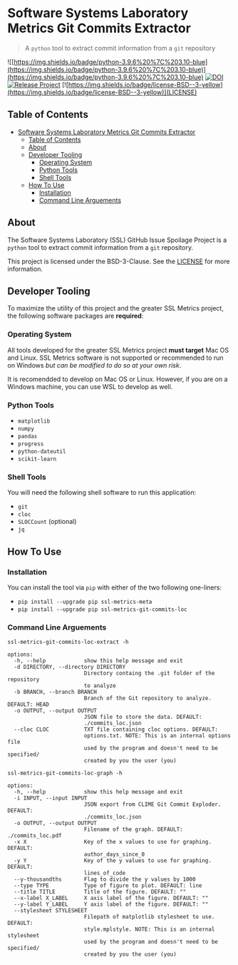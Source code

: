 # Software Systems Laboratory Metrics Git Commits Extractor

> A `python` tool to extract commit information from a `git` repository

![[https://img.shields.io/badge/python-3.9.6%20%7C%203.10-blue](https://img.shields.io/badge/python-3.9.6%20%7C%203.10-blue)](https://img.shields.io/badge/python-3.9.6%20%7C%203.10-blue)
[![DOI](https://zenodo.org/badge/374020358.svg)](https://zenodo.org/badge/latestdoi/374020358)
[![Release Project](https://github.com/SoftwareSystemsLaboratory/ssl-metrics-git-commits-loc/actions/workflows/release.yml/badge.svg?branch=main)](https://github.com/SoftwareSystemsLaboratory/ssl-metrics-git-commits-loc/actions/workflows/release.yml)
[![https://img.shields.io/badge/license-BSD--3-yellow](https://img.shields.io/badge/license-BSD--3-yellow)](LICENSE)

## Table of Contents

- [Software Systems Laboratory Metrics Git Commits Extractor](#software-systems-laboratory-metrics-git-commits-extractor)
  - [Table of Contents](#table-of-contents)
  - [About](#about)
  - [Developer Tooling](#developer-tooling)
    - [Operating System](#operating-system)
    - [Python Tools](#python-tools)
    - [Shell Tools](#shell-tools)
  - [How To Use](#how-to-use)
    - [Installation](#installation)
    - [Command Line Arguements](#command-line-arguements)

## About

The Software Systems Laboratory (SSL) GitHub Issue Spoilage Project is a `python` tool to extract commit information from a `git` repository.

This project is licensed under the BSD-3-Clause. See the [LICENSE](LICENSE) for more information.

## Developer Tooling

To maximize the utility of this project and the greater SSL Metrics project, the following software packages are **required**:

### Operating System

All tools developed for the greater SSL Metrics project **must target** Mac OS and Linux. SSL Metrics software is not supported or recommended to run on Windows *but can be modified to do so at your own risk*.

It is recomendded to develop on Mac OS or Linux. However, if you are on a Windows machine, you can use WSL to develop as well.

### Python Tools

- `matplotlib`
- `numpy`
- `pandas`
- `progress`
- `python-dateutil`
- `scikit-learn`

### Shell Tools

You will need the following shell software to run this application:

- `git`
- `cloc`
- `SLOCCount` (optional)
- `jq`

## How To Use

### Installation

You can install the tool via `pip` with either of the two following one-liners:

- `pip install --upgrade pip ssl-metrics-meta`
- `pip install --upgrade pip ssl-metrics-git-commits-loc`

### Command Line Arguements

`ssl-metrics-git-commits-loc-extract -h`

```shell
options:
  -h, --help            show this help message and exit
  -d DIRECTORY, --directory DIRECTORY
                        Directory containg the .git folder of the repository
                        to analyze
  -b BRANCH, --branch BRANCH
                        Branch of the Git repository to analyze. DEFAULT: HEAD
  -o OUTPUT, --output OUTPUT
                        JSON file to store the data. DEFAULT:
                        ./commits_loc.json
  --cloc CLOC           TXT file containing cloc options. DEFAULT:
                        options.txt. NOTE: This is an internal options file
                        used by the program and doesn't need to be specified/
                        created by you the user (you)
```

`ssl-metrics-git-commits-loc-graph -h`

```shell
options:
  -h, --help            show this help message and exit
  -i INPUT, --input INPUT
                        JSON export from CLIME Git Commit Exploder. DEFAULT:
                        ./commits_loc.json
  -o OUTPUT, --output OUTPUT
                        Filename of the graph. DEFAULT: ./commits_loc.pdf
  -x X                  Key of the x values to use for graphing. DEFAULT:
                        author_days_since_0
  -y Y                  Key of the y values to use for graphing. DEFAULT:
                        lines_of_code
  --y-thousandths       Flag to divide the y values by 1000
  --type TYPE           Type of figure to plot. DEFAULT: line
  --title TITLE         Title of the figure. DEFAULT: ""
  --x-label X_LABEL     X axis label of the figure. DEFAULT: ""
  --y-label Y_LABEL     Y axis label of the figure. DEFAULT: ""
  --stylesheet STYLESHEET
                        Filepath of matplotlib stylesheet to use. DEFAULT:
                        style.mplstyle. NOTE: This is an internal stylesheet
                        used by the program and doesn't need to be specified/
                        created by you the user (you)
```
